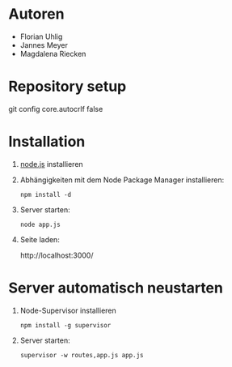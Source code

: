 Autoren
=======

- Florian Uhlig
- Jannes Meyer
- Magdalena Riecken


Repository setup
================

git config core.autocrlf false


Installation
============

1. [node.js](http://nodejs.org/) installieren
2. Abhängigkeiten mit dem Node Package Manager installieren:

    `npm install -d`

3. Server starten:

    `node app.js`

4. Seite laden:

    http://localhost:3000/



Server automatisch neustarten
=============================

1. Node-Supervisor installieren

    `npm install -g supervisor`

2. Server starten:

    `supervisor -w routes,app.js app.js`